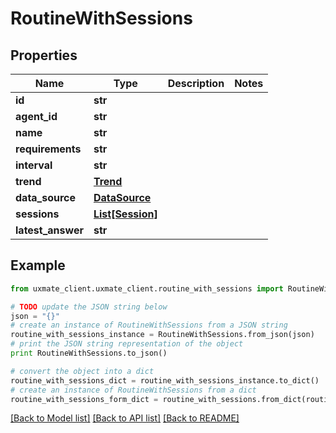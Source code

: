 # RoutineWithSessions


## Properties
Name | Type | Description | Notes
------------ | ------------- | ------------- | -------------
**id** | **str** |  | 
**agent_id** | **str** |  | 
**name** | **str** |  | 
**requirements** | **str** |  | 
**interval** | **str** |  | 
**trend** | [**Trend**](Trend.md) |  | 
**data_source** | [**DataSource**](DataSource.md) |  | 
**sessions** | [**List[Session]**](Session.md) |  | 
**latest_answer** | **str** |  | 

## Example

```python
from uxmate_client.uxmate_client.routine_with_sessions import RoutineWithSessions

# TODO update the JSON string below
json = "{}"
# create an instance of RoutineWithSessions from a JSON string
routine_with_sessions_instance = RoutineWithSessions.from_json(json)
# print the JSON string representation of the object
print RoutineWithSessions.to_json()

# convert the object into a dict
routine_with_sessions_dict = routine_with_sessions_instance.to_dict()
# create an instance of RoutineWithSessions from a dict
routine_with_sessions_form_dict = routine_with_sessions.from_dict(routine_with_sessions_dict)
```
[[Back to Model list]](../README.md#documentation-for-models) [[Back to API list]](../README.md#documentation-for-api-endpoints) [[Back to README]](../README.md)


